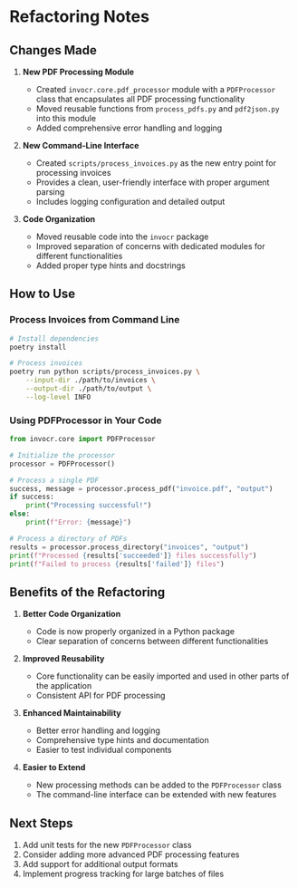 # Refactoring Notes

## Changes Made

1. **New PDF Processing Module**
   - Created `invocr.core.pdf_processor` module with a `PDFProcessor` class that encapsulates all PDF processing functionality
   - Moved reusable functions from `process_pdfs.py` and `pdf2json.py` into this module
   - Added comprehensive error handling and logging

2. **New Command-Line Interface**
   - Created `scripts/process_invoices.py` as the new entry point for processing invoices
   - Provides a clean, user-friendly interface with proper argument parsing
   - Includes logging configuration and detailed output

3. **Code Organization**
   - Moved reusable code into the `invocr` package
   - Improved separation of concerns with dedicated modules for different functionalities
   - Added proper type hints and docstrings

## How to Use

### Process Invoices from Command Line

```bash
# Install dependencies
poetry install

# Process invoices
poetry run python scripts/process_invoices.py \
    --input-dir ./path/to/invoices \
    --output-dir ./path/to/output \
    --log-level INFO
```

### Using PDFProcessor in Your Code

```python
from invocr.core import PDFProcessor

# Initialize the processor
processor = PDFProcessor()

# Process a single PDF
success, message = processor.process_pdf("invoice.pdf", "output")
if success:
    print("Processing successful!")
else:
    print(f"Error: {message}")

# Process a directory of PDFs
results = processor.process_directory("invoices", "output")
print(f"Processed {results['succeeded']} files successfully")
print(f"Failed to process {results['failed']} files")
```

## Benefits of the Refactoring

1. **Better Code Organization**
   - Code is now properly organized in a Python package
   - Clear separation of concerns between different functionalities

2. **Improved Reusability**
   - Core functionality can be easily imported and used in other parts of the application
   - Consistent API for PDF processing

3. **Enhanced Maintainability**
   - Better error handling and logging
   - Comprehensive type hints and documentation
   - Easier to test individual components

4. **Easier to Extend**
   - New processing methods can be added to the `PDFProcessor` class
   - The command-line interface can be extended with new features

## Next Steps

1. Add unit tests for the new `PDFProcessor` class
2. Consider adding more advanced PDF processing features
3. Add support for additional output formats
4. Implement progress tracking for large batches of files

